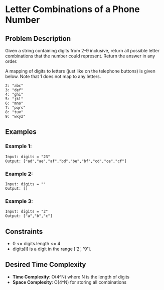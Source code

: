 # Letter Combinations of a Phone Number

## Problem Description

Given a string containing digits from 2-9 inclusive, return all possible letter combinations that the number could represent. Return the answer in any order.

A mapping of digits to letters (just like on the telephone buttons) is given below. Note that 1 does not map to any letters.

```
2: "abc"
3: "def"
4: "ghi"
5: "jkl"
6: "mno"
7: "pqrs"
8: "tuv"
9: "wxyz"
```

## Examples

### Example 1:

```
Input: digits = "23"
Output: ["ad","ae","af","bd","be","bf","cd","ce","cf"]
```

### Example 2:

```
Input: digits = ""
Output: []
```

### Example 3:

```
Input: digits = "2"
Output: ["a","b","c"]
```

## Constraints

- 0 <= digits.length <= 4
- digits[i] is a digit in the range ['2', '9'].

## Desired Time Complexity

- **Time Complexity**: O(4^N) where N is the length of digits
- **Space Complexity**: O(4^N) for storing all combinations
